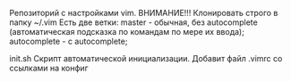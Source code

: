 Репозиторий с настройками vim.
ВНИМАНИЕ!!! Клонировать строго в папку ~/.vim
Есть две ветки:
master - обычная, без autocomplete (автоматическая подсказка по командам по мере их ввода);
autocomplete - с autocomplete;

init.sh
Скрипт автоматической инициализации. Добавит файл .vimrc со ссылками на конфиг

